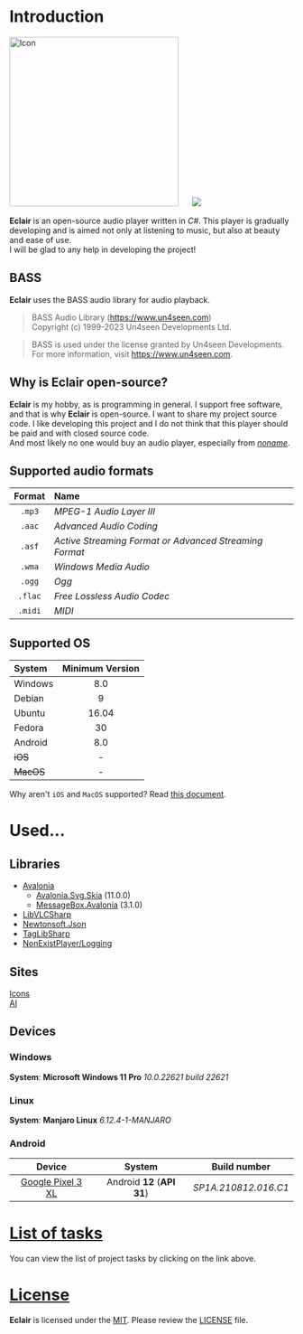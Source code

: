 # Introduction
<image src="Eclair/Assets/icon.png" width="300" alt="Icon" style="margin-right: 20px;"/>
<image src="res/screenshot.png"/>

**Eclair** is an open-source audio player written in *C#*.
This player is gradually developing and is aimed not only at listening to music, but also at beauty and ease of use.<br>
I will be glad to any help in developing the project!

## BASS
**Eclair** uses the BASS audio library for audio playback.
> BASS Audio Library (https://www.un4seen.com)<br>
> Copyright (c) 1999-2023 Un4seen Developments Ltd.

> BASS is used under the license granted by Un4seen Developments.<br>
> For more information, visit https://www.un4seen.com.

## Why is Eclair open-source?
**Eclair** is my hobby, as is programming in general.
I support free software, and that is why **Eclair** is open-source.
I want to share my project source code.
I like developing this project and I do not think that this player should be paid and with closed source code.<br>
And most likely no one would buy an audio player, especially from [*noname*](https://github.com/NonExistPlayer).

## Supported audio formats
| Format | Name |
| :----: | :------------------------------------------------------ |
| `.mp3` | *MPEG-1 Audio Layer III* |
| `.aac` | *Advanced Audio Coding* |
| `.asf` | *Active Streaming Format or Advanced Streaming Format* |
| `.wma` | *Windows Media Audio* |
| `.ogg` | *Ogg* |
| `.flac`| *Free Lossless Audio Codec* |
| `.midi`| *MIDI* |

## Supported OS
| System | Minimum Version |
| :------- | :----------------: |
| Windows | 8.0 |
| Debian | 9 |
| Ubuntu | 16.04 |
| Fedora | 30 |
| Android | 8.0 |
| ~~iOS~~ | - |
| ~~MacOS~~| - |

Why aren't `iOS` and `MacOS` supported? Read [this document](res/apple.md).

<!--
# Installation
## Installation on Windows
## Installation on Linux
Before installing the program archive, install the following packages with the command:
```bash
sudo apt install vlc libvlc-dev libvlccore-dev
```
## Installation on Android
> [!CAUTION]
> If you delete the application data, the application will most likely not start anymore!
> You will need to reinstall the application so that it continues to work.
-->

# Used...
## Libraries
* [Avalonia](https://github.com/AvaloniaUI/Avalonia)
    - [Avalonia.Svg.Skia](https://github.com/wieslawsoltes/Svg.Skia) (11.0.0)
    - [MessageBox.Avalonia](https://github.com/AvaloniaCommunity/MessageBox.Avalonia) (3.1.0)
* [LibVLCSharp](https://github.com/videolan/libvlcsharp)
* [Newtonsoft.Json](https://github.com/JamesNK/Newtonsoft.Json/)
* [TagLibSharp](https://github.com/mono/taglib-sharp)
* [NonExistPlayer/Logging](https://github.com/NonExistPlayer/Logging)
## Sites
[Icons](https://icon-icons.com)<br>
[AI](https://blackbox.ai)
## Devices
### Windows
**System**: **Microsoft Windows 11 Pro** *10.0.22621 build 22621*
### Linux
**System**: **Manjaro Linux** *6.12.4-1-MANJARO*
### Android
|Device|System|Build number|
|:-:|:-:|:-:|
|[Google Pixel 3 XL](https://www.google.com/search?q=Google+Pixel+3+xl)|Android **12** (**API 31**)|*SP1A.210812.016.C1*|

# [List of tasks](res/todo.md)
You can view the list of project tasks by clicking on the link above.

# [License](LICENSE)
**Eclair** is licensed under the [MIT](https://choosealicense.com/licenses/mit). Please review the [LICENSE](LICENSE) file.